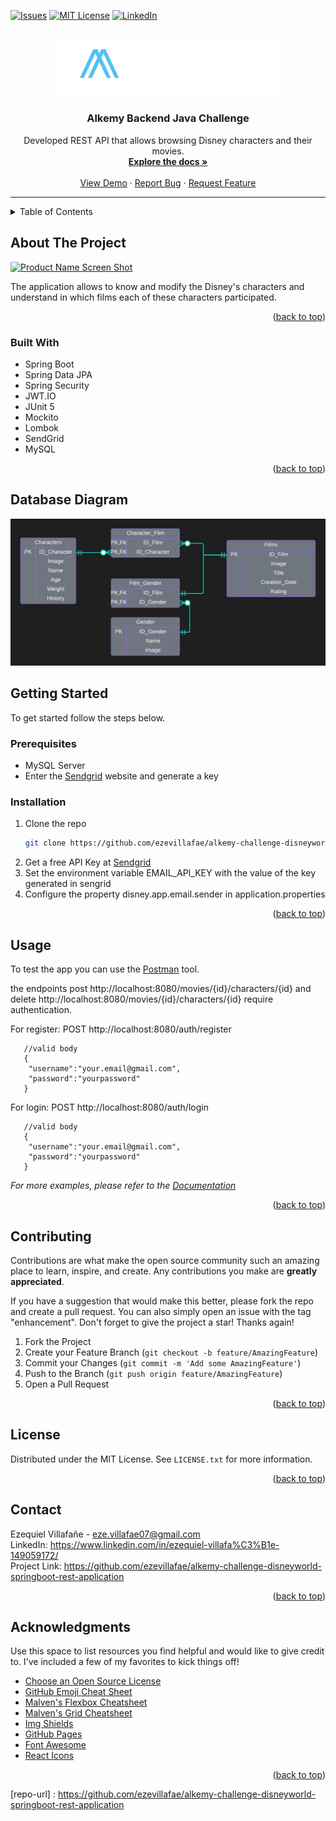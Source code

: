 <div id="top"></div>

[![Issues][issues-shield]][issues-url]
[![MIT License][license-shield]][license-url]
[![LinkedIn][linkedin-shield]][linkedin-url]

<!-- PROJECT LOGO -->
<br />
<div align="center">
  <a href="https://github.com/ezevillafae/alkemy-challenge-disneyworld-springboot-rest-application">
    <img src="images/alkemy-logo.png" alt="Logo" width="350">
  </a>

<h3 align="center">Alkemy Backend Java Challenge</h3>

  <p align="center">
    Developed REST API that allows browsing Disney characters and their movies.
    <br />
    <a href="https://github.com/ezevillafae/alkemy-challenge-disneyworld-springboot-rest-application"><strong>Explore the docs »</strong></a>
    <br />
    <br />
    <a href="https://github.com/ezevillafae/alkemy-challenge-disneyworld-springboot-rest-application">View Demo</a>
    ·
    <a href="https://github.com/ezevillafae/alkemy-challenge-disneyworld-springboot-rest-application/issues">Report Bug</a>
    ·
    <a href="https://github.com/ezevillafae/alkemy-challenge-disneyworld-springboot-rest-application/issues">Request Feature</a>
  </p>
</div>



<!-- TABLE OF CONTENTS -->
<hr>
<details>
  <summary>Table of Contents</summary>
  <ol>
    <li>
      <a href="#about-the-project">About The Project</a>
      <ul>
        <li><a href="#built-with">Built With</a></li>
      </ul>
    </li>
    <li>
      <a href="#getting-started">Getting Started</a>
      <ul>
        <li><a href="#prerequisites">Prerequisites</a></li>
        <li><a href="#installation">Installation</a></li>
      </ul>
    </li>
    <li><a href="#usage">Usage</a></li>
    <li><a href="#roadmap">Roadmap</a></li>
    <li><a href="#contributing">Contributing</a></li>
    <li><a href="#license">License</a></li>
    <li><a href="#contact">Contact</a></li>
    <li><a href="#acknowledgments">Acknowledgments</a></li>
  </ol>
</details>



<!-- ABOUT THE PROJECT -->
<div id="about-the-project"></div> 

## About The Project

[![Product Name Screen Shot][product-screenshot]](https://example.com)

The application allows to know and modify the
Disney's characters and understand in which films each of these characters participated.

<p align="right">(<a href="#top">back to top</a>)</p>

<div id="built-with"></div> 

### Built With

* Spring Boot
* Spring Data JPA
* Spring Security
* JWT.IO
* JUnit 5
* Mockito
* Lombok
* SendGrid
* MySQL

<p align="right">(<a href="#top">back to top</a>)</p>

## Database Diagram
<div style="text-align: center">
    <img src="images/database-diagram.jpeg" alt="database-diagram">
</div>

<!-- GETTING STARTED -->
## Getting Started

To get started follow the steps below.

### Prerequisites

* MySQL Server
* Enter the [Sendgrid](https://sendgrid.com/) website and generate a key


### Installation

1. Clone the repo
   ```sh
   git clone https://github.com/ezevillafae/alkemy-challenge-disneyworld-springboot-rest-application
   ```
2. Get a free API Key at [Sendgrid](https://sendgrid.com/)
3. Set the environment variable EMAIL_API_KEY with the value of the key generated in sengrid
4. Configure the property disney.app.email.sender in application.properties 

<p align="right">(<a href="#top">back to top</a>)</p>



<!-- USAGE EXAMPLES -->
## Usage


To test the app you can use the [Postman](https://www.postman.com/) tool.

the endpoints  post http://localhost:8080/movies/{id}/characters/{id} and
delete http://localhost:8080/movies/{id}/characters/{id} require authentication.

For register: POST http://localhost:8080/auth/register

   ```code
      //valid body
      {
       "username":"your.email@gmail.com",
       "password":"yourpassword"
      }
   ```

For login: POST http://localhost:8080/auth/login
   ```code
      //valid body
      {
       "username":"your.email@gmail.com",
       "password":"yourpassword"
      }
   ```

_For more examples, please refer to the [Documentation](https://example.com)_

<p align="right">(<a href="#top">back to top</a>)</p>

<!-- CONTRIBUTING -->
## Contributing

Contributions are what make the open source community such an amazing place to learn, inspire, and create. Any contributions you make are **greatly appreciated**.

If you have a suggestion that would make this better, please fork the repo and create a pull request. You can also simply open an issue with the tag "enhancement".
Don't forget to give the project a star! Thanks again!

1. Fork the Project
2. Create your Feature Branch (`git checkout -b feature/AmazingFeature`)
3. Commit your Changes (`git commit -m 'Add some AmazingFeature'`)
4. Push to the Branch (`git push origin feature/AmazingFeature`)
5. Open a Pull Request

<p align="right">(<a href="#top">back to top</a>)</p>



<!-- LICENSE -->
## License

Distributed under the MIT License. See `LICENSE.txt` for more information.

<p align="right">(<a href="#top">back to top</a>)</p>



<!-- CONTACT -->
## Contact

Ezequiel Villafañe - eze.villafae07@gmail.com
</br>
LinkedIn: https://www.linkedin.com/in/ezequiel-villafa%C3%B1e-149059172/
</br>
Project Link: https://github.com/ezevillafae/alkemy-challenge-disneyworld-springboot-rest-application

<p align="right">(<a href="#top">back to top</a>)</p>



<!-- ACKNOWLEDGMENTS -->
## Acknowledgments

Use this space to list resources you find helpful and would like to give credit to. I've included a few of my favorites to kick things off!

* [Choose an Open Source License](https://choosealicense.com)
* [GitHub Emoji Cheat Sheet](https://www.webpagefx.com/tools/emoji-cheat-sheet)
* [Malven's Flexbox Cheatsheet](https://flexbox.malven.co/)
* [Malven's Grid Cheatsheet](https://grid.malven.co/)
* [Img Shields](https://shields.io)
* [GitHub Pages](https://pages.github.com)
* [Font Awesome](https://fontawesome.com)
* [React Icons](https://react-icons.github.io/react-icons/search)

<p align="right">(<a href="#top">back to top</a>)</p>



<!-- MARKDOWN LINKS & IMAGES -->
<!-- https://www.markdownguide.org/basic-syntax/#reference-style-links -->
[repo-url] : https://github.com/ezevillafae/alkemy-challenge-disneyworld-springboot-rest-application

[issues-shield]: https://img.shields.io/github/issues/othneildrew/Best-README-Template.svg?style=for-the-badge

[issues-url]: https://github.com/ezevillafae/alkemy-challenge-disneyworld-springboot-rest-application/issues
[license-shield]: https://img.shields.io/github/license/othneildrew/Best-README-Template.svg?style=for-the-badge
[license-url]: https://github.com/ezevillafae/alkemy-challenge-disneyworld-springboot-rest-application/blob/master/LICENSE.txt
[linkedin-shield]: https://img.shields.io/badge/-LinkedIn-black.svg?style=for-the-badge&logo=linkedin&colorB=555
[linkedin-url]: https://www.linkedin.com/in/ezequiel-villafa%C3%B1e-149059172

[product-screenshot]: images/screenshot.png
[contributors-shield]: https://img.shields.io/github/contributors/othneildrew/Best-README-Template.svg?style=for-the-badge
[contributors-url]: https://github.com/othneildrew/Best-README-Template/graphs/contributors
[forks-shield]: https://img.shields.io/github/forks/othneildrew/Best-README-Template.svg?style=for-the-badge
[forks-url]: https://github.com/othneildrew/Best-README-Template/network/members
[stars-shield]: https://img.shields.io/github/stars/othneildrew/Best-README-Template.svg?style=for-the-badge
[stars-url]: https://github.com/othneildrew/Best-README-Template/stargazers
[license-shield]: https://img.shields.io/github/license/othneildrew/Best-README-Template.svg?style=for-the-badge
[license-url]: https://github.com/othneildrew/Best-README-Template/blob/master/LICENSE.txt
[product-screenshot]: images/screenshot.png


